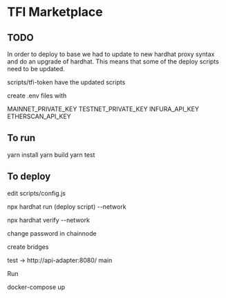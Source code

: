 # TFI Marketplace

TODO
----

In order to deploy to base we had to update to new hardhat proxy
syntax and do an upgrade of hardhat.  This means that some of the
deploy scripts need to be updated.

scripts/tfi-token have the updated scripts

create .env files with

MAINNET_PRIVATE_KEY
TESTNET_PRIVATE_KEY
INFURA_API_KEY
ETHERSCAN_API_KEY



To run
------
yarn install
yarn build
yarn test


To deploy
---------

edit scripts/config.js

npx hardhat run (deploy script) --network <network>

npx hardhat verify --network <network> <contract address> <constructor parameters>


change password in chainnode

create bridges

test -> http://api-adapter:8080/
main

Run

docker-compose up
